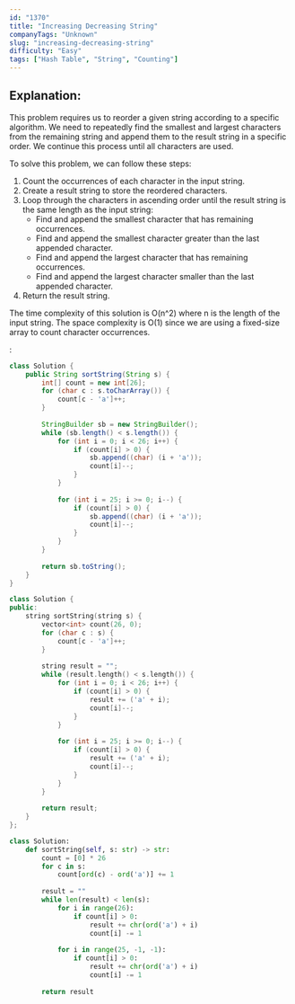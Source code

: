 ```yaml
---
id: "1370"
title: "Increasing Decreasing String"
companyTags: "Unknown"
slug: "increasing-decreasing-string"
difficulty: "Easy"
tags: ["Hash Table", "String", "Counting"]
---
```


## Explanation:
This problem requires us to reorder a given string according to a specific algorithm. We need to repeatedly find the smallest and largest characters from the remaining string and append them to the result string in a specific order. We continue this process until all characters are used.

To solve this problem, we can follow these steps:
1. Count the occurrences of each character in the input string.
2. Create a result string to store the reordered characters.
3. Loop through the characters in ascending order until the result string is the same length as the input string:
   - Find and append the smallest character that has remaining occurrences.
   - Find and append the smallest character greater than the last appended character.
   - Find and append the largest character that has remaining occurrences.
   - Find and append the largest character smaller than the last appended character.
4. Return the result string.

The time complexity of this solution is O(n^2) where n is the length of the input string. The space complexity is O(1) since we are using a fixed-size array to count character occurrences.

:

```java
class Solution {
    public String sortString(String s) {
        int[] count = new int[26];
        for (char c : s.toCharArray()) {
            count[c - 'a']++;
        }
        
        StringBuilder sb = new StringBuilder();
        while (sb.length() < s.length()) {
            for (int i = 0; i < 26; i++) {
                if (count[i] > 0) {
                    sb.append((char) (i + 'a'));
                    count[i]--;
                }
            }
            
            for (int i = 25; i >= 0; i--) {
                if (count[i] > 0) {
                    sb.append((char) (i + 'a'));
                    count[i]--;
                }
            }
        }
        
        return sb.toString();
    }
}
```

```cpp
class Solution {
public:
    string sortString(string s) {
        vector<int> count(26, 0);
        for (char c : s) {
            count[c - 'a']++;
        }
        
        string result = "";
        while (result.length() < s.length()) {
            for (int i = 0; i < 26; i++) {
                if (count[i] > 0) {
                    result += ('a' + i);
                    count[i]--;
                }
            }
            
            for (int i = 25; i >= 0; i--) {
                if (count[i] > 0) {
                    result += ('a' + i);
                    count[i]--;
                }
            }
        }
        
        return result;
    }
};
```

```python
class Solution:
    def sortString(self, s: str) -> str:
        count = [0] * 26
        for c in s:
            count[ord(c) - ord('a')] += 1
        
        result = ""
        while len(result) < len(s):
            for i in range(26):
                if count[i] > 0:
                    result += chr(ord('a') + i)
                    count[i] -= 1
            
            for i in range(25, -1, -1):
                if count[i] > 0:
                    result += chr(ord('a') + i)
                    count[i] -= 1
        
        return result
```